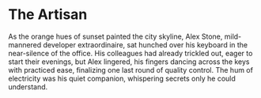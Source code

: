 # The Artisan

As the orange hues of sunset painted the city skyline, Alex Stone, mild-mannered developer extraordinaire, sat hunched over his keyboard in the near-silence of the office. His colleagues had already trickled out, eager to start their evenings, but Alex lingered, his fingers dancing across the keys with practiced ease, finalizing one last round of quality control. The hum of electricity was his quiet companion, whispering secrets only he could understand.
